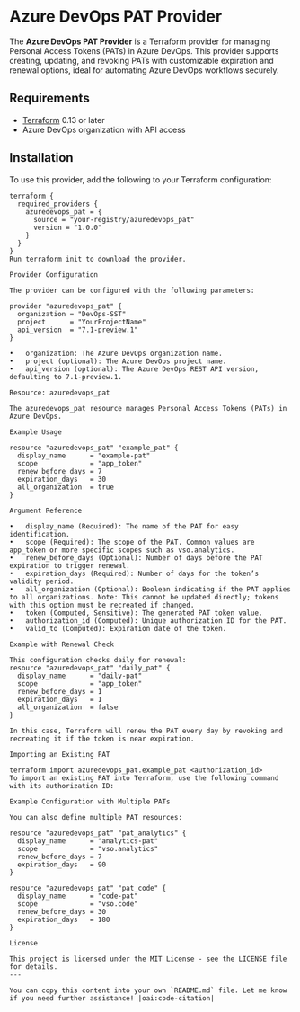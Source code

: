 # Azure DevOps PAT Provider

The **Azure DevOps PAT Provider** is a Terraform provider for managing Personal Access Tokens (PATs) in Azure DevOps. This provider supports creating, updating, and revoking PATs with customizable expiration and renewal options, ideal for automating Azure DevOps workflows securely.

## Requirements

- [Terraform](https://www.terraform.io/downloads.html) 0.13 or later
- Azure DevOps organization with API access

## Installation

To use this provider, add the following to your Terraform configuration:

```hcl
terraform {
  required_providers {
    azuredevops_pat = {
      source = "your-registry/azuredevops_pat"
      version = "1.0.0"
    }
  }
}
Run terraform init to download the provider.

Provider Configuration

The provider can be configured with the following parameters:

provider "azuredevops_pat" {
  organization = "DevOps-SST"
  project      = "YourProjectName"
  api_version  = "7.1-preview.1"
}

•	organization: The Azure DevOps organization name.
•	project (optional): The Azure DevOps project name.
•	api_version (optional): The Azure DevOps REST API version, defaulting to 7.1-preview.1.

Resource: azuredevops_pat

The azuredevops_pat resource manages Personal Access Tokens (PATs) in Azure DevOps.

Example Usage

resource "azuredevops_pat" "example_pat" {
  display_name      = "example-pat"
  scope             = "app_token"
  renew_before_days = 7
  expiration_days   = 30
  all_organization  = true
}

Argument Reference

•	display_name (Required): The name of the PAT for easy identification.
•	scope (Required): The scope of the PAT. Common values are app_token or more specific scopes such as vso.analytics.
•	renew_before_days (Optional): Number of days before the PAT expiration to trigger renewal.
•	expiration_days (Required): Number of days for the token’s validity period.
•	all_organization (Optional): Boolean indicating if the PAT applies to all organizations. Note: This cannot be updated directly; tokens with this option must be recreated if changed.
•	token (Computed, Sensitive): The generated PAT token value.
•	authorization_id (Computed): Unique authorization ID for the PAT.
•	valid_to (Computed): Expiration date of the token.

Example with Renewal Check

This configuration checks daily for renewal:
resource "azuredevops_pat" "daily_pat" {
  display_name      = "daily-pat"
  scope             = "app_token"
  renew_before_days = 1
  expiration_days   = 1
  all_organization  = false
}

In this case, Terraform will renew the PAT every day by revoking and recreating it if the token is near expiration.

Importing an Existing PAT

terraform import azuredevops_pat.example_pat <authorization_id>
To import an existing PAT into Terraform, use the following command with its authorization ID:

Example Configuration with Multiple PATs

You can also define multiple PAT resources:

resource "azuredevops_pat" "pat_analytics" {
  display_name      = "analytics-pat"
  scope             = "vso.analytics"
  renew_before_days = 7
  expiration_days   = 90
}

resource "azuredevops_pat" "pat_code" {
  display_name      = "code-pat"
  scope             = "vso.code"
  renew_before_days = 30
  expiration_days   = 180
}

License

This project is licensed under the MIT License - see the LICENSE file for details.
--- 

You can copy this content into your own `README.md` file. Let me know if you need further assistance! |oai:code-citation|
